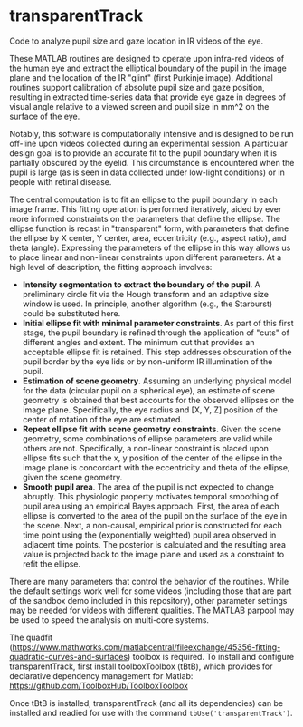 # transparentTrack
Code to analyze pupil size and gaze location in IR videos of the eye.

These MATLAB routines are designed to operate upon infra-red videos of the human eye and extract the elliptical boundary of the pupil in the image plane and the location of the IR "glint" (first Purkinje image). Additional routines support calibration of absolute pupil size and gaze position, resulting in extracted time-series data that provide eye gaze in degrees of visual angle relative to a viewed screen and pupil size in mm^2 on the surface of the eye.

Notably, this software is computationally intensive and is designed to be run off-line upon videos collected during an experimental session. A particular design goal is to provide an accurate fit to the pupil boundary when it is partially obscured by the eyelid. This circumstance is encountered when the pupil is large (as is seen in data collected under low-light conditions) or in people with retinal disease.

The central computation is to fit an ellipse to the pupil boundary in each image frame. This fitting operation is performed iteratively, aided by ever more informed constraints on the parameters that define the ellipse. The ellipse function is recast in "transparent" form, with parameters that define the ellipse by X center, Y center, area, eccentricity (e.g., aspect ratio), and theta (angle). Expressing the parameters of the ellipse in this way allows us to place linear and non-linear constraints upon different parameters. At a high level of description, the fitting approach involves:

- **Intensity segmentation to extract the boundary of the pupil**. A preliminary circle fit via the Hough transform and an adaptive size window is used. In principle, another algorithm (e.g., the Starburst) could be substituted here.
- **Initial ellipse fit with minimal parameter constraints**. As part of this first stage, the pupil boundary is refined through the application of "cuts" of different angles and extent. The minimum cut that provides an acceptable ellipse fit is retained. This step addresses obscuration of the pupil border by the eye lids or by non-uniform IR illumination of the pupil.
- **Estimation of scene geometry**. Assuming an underlying physical model for the data (circular pupil on a spherical eye), an estimate of scene geometry is obtained that best accounts for the observed ellipses on the image plane. Specifically, the eye radius and [X, Y, Z] position of the center of rotation of the eye are estimated.
- **Repeat ellipse fit with scene geometry constraints**. Given the scene geometry, some combinations of ellipse parameters are valid while others are not. Specifically, a non-linear constraint is placed upon ellipse fits such that the x, y position of the center of the ellipse in the image plane is concordant with the eccentricity and theta of the ellipse, given the scene geometry.
- **Smooth pupil area**. The area of the pupil is not expected to change abruptly. This physiologic property motivates temporal smoothing of pupil area using an empirical Bayes approach. First, the area of each ellipse is converted to the area of the pupil on the surface of the eye in the scene. Next, a non-causal, empirical prior is constructed for each time point using the (exponentially weighted) pupil area observed in adjacent time points. The posterior is calculated and the resulting area value is projected back to the image plane and used as a constraint to refit the ellipse.

There are many parameters that control the behavior of the routines. While the default settings work well for some videos (including those that are part of the sandbox demo included in this repository), other parameter settings may be needed for videos with different qualities. The MATLAB parpool may be used to speed the analysis on multi-core systems.

The quadfit (https://www.mathworks.com/matlabcentral/fileexchange/45356-fitting-quadratic-curves-and-surfaces) toolbox is required. To install and configure transparentTrack, first install toolboxToolbox (tBtB), which provides for declarative dependency management for Matlab: https://github.com/ToolboxHub/ToolboxToolbox

Once tBtB is installed, transparentTrack (and all its dependencies) can be installed and readied for use with the command `tbUse('transparentTrack')`.
